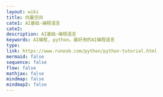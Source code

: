 ```yaml
---
layout: wiki
title: 向量空间
cate1: AI基础-编程语言
cate2: 
description: AI基础-编程语言
keywords: AI编程, python，最好用的AI编程语言
type:
link: https://www.runoob.com/python/python-tutorial.html
mermaid: false
sequence: false
flow: false
mathjax: false
mindmap: false
mindmap2: false
---
```

